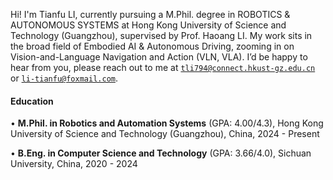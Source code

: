 Hi! I'm Tianfu LI, currently pursuing a M.Phil. degree in ROBOTICS & AUTONOMOUS SYSTEMS at Hong Kong University of Science and Technology (Guangzhou), supervised by Prof. Haoang LI. My work sits in the broad field of Embodied AI & Autonomous Driving, zooming in on Vision-and-Language Navigation and Action (VLN, VLA). I’d be happy to hear from you, please reach out to me at <code>tli794@connect.hkust-gz.edu.cn</code> or <code>li-tianfu@foxmail.com</code>.
&nbsp;&nbsp;
#### Education  
• **M.Phil. in Robotics and Automation Systems** (GPA: 4.00/4.3), 
  Hong Kong University of Science and Technology (Guangzhou), China, 2024 - Present

• **B.Eng. in Computer Science and Technology** (GPA: 3.66/4.0),
  Sichuan University, China, 2020 - 2024
